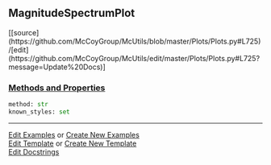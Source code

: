 ## <a id="McUtils.Plots.Plots.MagnitudeSpectrumPlot">MagnitudeSpectrumPlot</a> 
<div class="docs-source-link" markdown="1">
[[source](https://github.com/McCoyGroup/McUtils/blob/master/Plots/Plots.py#L725)/[edit](https://github.com/McCoyGroup/McUtils/edit/master/Plots/Plots.py#L725?message=Update%20Docs)]
</div>



<div class="collapsible-section">
 <div class="collapsible-section collapsible-section-header" markdown="1">
 
### <a class="collapse-link" data-toggle="collapse" href="#methods">Methods and Properties</a> <a class="float-right" data-toggle="collapse" href="#methods"><i class="fa fa-chevron-down"></i></a>

 </div>
 <div class="collapsible-section collapsible-section-body collapse" id="methods" markdown="1">

```python
method: str
known_styles: set
```


 </div>
</div>




___

[Edit Examples](https://github.com/McCoyGroup/McUtils/edit/gh-pages/ci/examples/McUtils/Plots/Plots/MagnitudeSpectrumPlot.md) or 
[Create New Examples](https://github.com/McCoyGroup/McUtils/new/gh-pages/?filename=ci/examples/McUtils/Plots/Plots/MagnitudeSpectrumPlot.md) <br/>
[Edit Template](https://github.com/McCoyGroup/McUtils/edit/gh-pages/ci/docs/McUtils/Plots/Plots/MagnitudeSpectrumPlot.md) or 
[Create New Template](https://github.com/McCoyGroup/McUtils/new/gh-pages/?filename=ci/docs/templates/McUtils/Plots/Plots/MagnitudeSpectrumPlot.md) <br/>
[Edit Docstrings](https://github.com/McCoyGroup/McUtils/edit/master/Plots/Plots.py#L725?message=Update%20Docs)